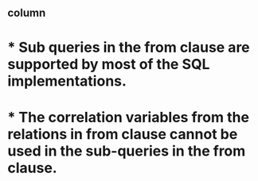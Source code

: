 ## column 

# * Sub queries in the from clause are supported by most of the SQL implementations.
# * The correlation variables from the relations in from clause cannot be used in the sub-queries in the from clause.

